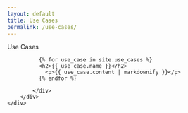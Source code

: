 ```yaml
---
layout: default
title: Use Cases
permalink: /use-cases/
---
```


<div class="row justify-content-center">
    <div class="col-11 col-lg-8 card shadow gx-5 gy-5 m-lg-5">
        <div class="card-body">
            <div class="card-title display-6 mx-2 mt-3 mb-4">Use Cases</div>
            <div class="row g-0">
            <div class="col-auto">

              {% for use_case in site.use_cases %}
              <h2>{{ use_case.name }}</h2>
                <p>{{ use_case.content | markdownify }}</p>
              {% endfor %}

            </div>
        </div>
    </div>
</div>